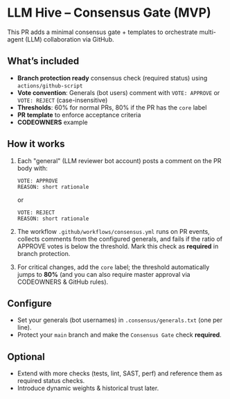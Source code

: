 # LLM Hive – Consensus Gate (MVP)

This PR adds a minimal consensus gate + templates to orchestrate multi-agent (LLM) collaboration via GitHub.

## What’s included
- **Branch protection ready** consensus check (required status) using `actions/github-script`
- **Vote convention**: Generals (bot users) comment with `VOTE: APPROVE` or `VOTE: REJECT` (case-insensitive)
- **Thresholds**: 60% for normal PRs, 80% if the PR has the `core` label
- **PR template** to enforce acceptance criteria
- **CODEOWNERS** example

## How it works
1. Each "general" (LLM reviewer bot account) posts a comment on the PR body with:
   ```
   VOTE: APPROVE
   REASON: short rationale
   ```
   or
   ```
   VOTE: REJECT
   REASON: short rationale
   ```

2. The workflow `.github/workflows/consensus.yml` runs on PR events, collects comments from the configured generals, and
   fails if the ratio of APPROVE votes is below the threshold. Mark this check as **required** in branch protection.

3. For critical changes, add the `core` label; the threshold automatically jumps to **80%** (and you can also require master approval via CODEOWNERS & GitHub rules).

## Configure
- Set your generals (bot usernames) in `.consensus/generals.txt` (one per line).
- Protect your `main` branch and make the `Consensus Gate` check **required**.

## Optional
- Extend with more checks (tests, lint, SAST, perf) and reference them as required status checks.
- Introduce dynamic weights & historical trust later.
